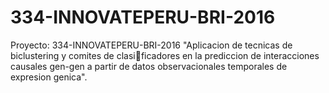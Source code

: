 # 334-INNOVATEPERU-BRI-2016
Proyecto: 334-INNOVATEPERU-BRI-2016 
"Aplicacion de tecnicas de biclustering y comites de clasificadores en la prediccion de interacciones causales gen-gen a partir de datos observacionales temporales de expresion genica".
